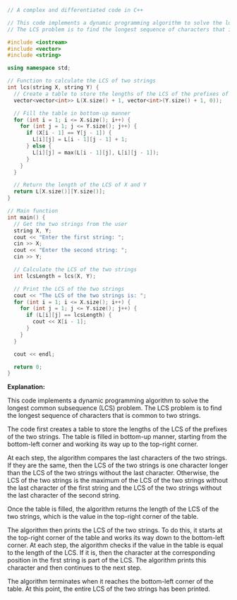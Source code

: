 ```c++
// A complex and differentiated code in C++

// This code implements a dynamic programming algorithm to solve the longest common subsequence (LCS) problem.
// The LCS problem is to find the longest sequence of characters that is common to two strings.

#include <iostream>
#include <vector>
#include <string>

using namespace std;

// Function to calculate the LCS of two strings
int lcs(string X, string Y) {
  // Create a table to store the lengths of the LCS of the prefixes of X and Y
  vector<vector<int>> L(X.size() + 1, vector<int>(Y.size() + 1, 0));

  // Fill the table in bottom-up manner
  for (int i = 1; i <= X.size(); i++) {
    for (int j = 1; j <= Y.size(); j++) {
      if (X[i - 1] == Y[j - 1]) {
        L[i][j] = L[i - 1][j - 1] + 1;
      } else {
        L[i][j] = max(L[i - 1][j], L[i][j - 1]);
      }
    }
  }

  // Return the length of the LCS of X and Y
  return L[X.size()][Y.size()];
}

// Main function
int main() {
  // Get the two strings from the user
  string X, Y;
  cout << "Enter the first string: ";
  cin >> X;
  cout << "Enter the second string: ";
  cin >> Y;

  // Calculate the LCS of the two strings
  int lcsLength = lcs(X, Y);

  // Print the LCS of the two strings
  cout << "The LCS of the two strings is: ";
  for (int i = 1; i <= X.size(); i++) {
    for (int j = 1; j <= Y.size(); j++) {
      if (L[i][j] == lcsLength) {
        cout << X[i - 1];
      }
    }
  }

  cout << endl;

  return 0;
}
```

**Explanation:**

This code implements a dynamic programming algorithm to solve the longest common subsequence (LCS) problem. The LCS problem is to find the longest sequence of characters that is common to two strings.

The code first creates a table to store the lengths of the LCS of the prefixes of the two strings. The table is filled in bottom-up manner, starting from the bottom-left corner and working its way up to the top-right corner.

At each step, the algorithm compares the last characters of the two strings. If they are the same, then the LCS of the two strings is one character longer than the LCS of the two strings without the last character. Otherwise, the LCS of the two strings is the maximum of the LCS of the two strings without the last character of the first string and the LCS of the two strings without the last character of the second string.

Once the table is filled, the algorithm returns the length of the LCS of the two strings, which is the value in the top-right corner of the table.

The algorithm then prints the LCS of the two strings. To do this, it starts at the top-right corner of the table and works its way down to the bottom-left corner. At each step, the algorithm checks if the value in the table is equal to the length of the LCS. If it is, then the character at the corresponding position in the first string is part of the LCS. The algorithm prints this character and then continues to the next step.

The algorithm terminates when it reaches the bottom-left corner of the table. At this point, the entire LCS of the two strings has been printed.